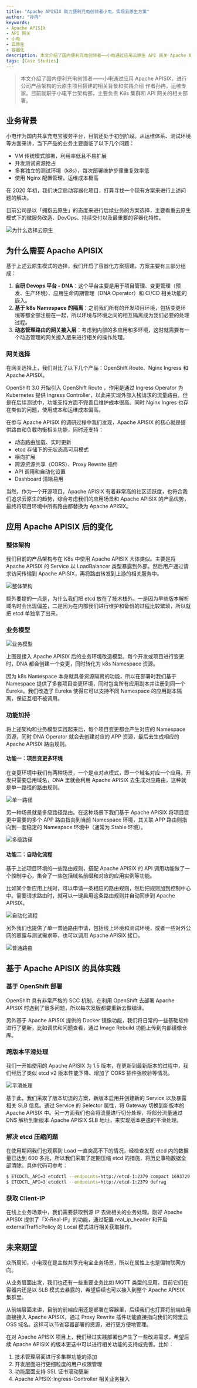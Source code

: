 ```yaml
---
title: "Apache APISIX 助力便利充电创领者小电，实现云原生方案"
author: "孙冉"
keywords: 
- Apache APISIX
- API 网关
- 小电
- 云原生
- 容器化
description: 本文介绍了国内便利充电创领者——小电通过应用云原生 API 网关 Apache APISIX，进行公司产品架构的云原生项目搭建的相关背景和实践介绍以及对公司网关未来的规划。
tags: [Case Studies]
---
```


> 本文介绍了国内便利充电创领者——小电通过应用 Apache APISIX，进行公司产品架构的云原生项目搭建的相关背景和实践介绍
> 作者孙冉，运维专家。目前就职于小电平台架构部，主要负责 K8s 集群和 API 网关的相关部署。

<!--truncate-->

## 业务背景

小电作为国内共享充电宝服务平台，目前还处于初创阶段。从运维体系、测试环境等方面来讲，当下产品的业务主要面临了以下几个问题：

- VM 传统模式部署，利用率低且不易扩展
- 开发测试资源抢占
- 多套独立的测试环境（k8s），每次部署维护步骤重复效率低
- 使用 Nginx 配置管理，运维成本极高

在 2020 年初，我们决定启动容器化项目，打算寻找一个现有方案来进行上述问题的解决。

目前公司是以「拥抱云原生」的态度来进行后续业务的方案选择，主要看重云原生模式下的微服务改造、DevOps、持续交付以及最重要的容器化特性。

![为什么选择云原生](https://static.apiseven.com/202108/1631946996654-5cb0668b-bd15-42f8-9446-06ba11449367.png)

## 为什么需要 Apache APISIX

基于上述云原生模式的选择，我们开启了容器化方案搭建。方案主要有三部分组成：

1. **自研 Devops 平台 - DNA**：这个平台主要是用于项目管理、变更管理（预发、生产环境）、应用生命周期管理（DNA Operator）和 CI/CD 相关功能的嵌入。
2. **基于 k8s Namespace 的隔离**：之前我们所有的开发项目环境，包括变更环境等都全部注册在一起，所以环境与环境之间的相互隔离成为我们必要的处理过程。
3. **动态管理路由的网关接入层**：考虑到内部的多应用和多环境，这时就需要有一个动态管理的网关接入层来进行相关的操作处理。

### 网关选择

在网关选择上，我们对比了以下几个产品：OpenShift Route、Nginx Ingress 和 Apache APISIX。

OpenShift 3.0 开始引入 OpenShift Route ，作用是通过 Ingress Operator 为 Kubernetes 提供 Ingress Controller，以此来实现外部入栈请求的流量路由。但是在后续测试中，功能支持方面不完善且维护成本很高。同时 Nginx Ingres 也存在类似的问题，使用成本和运维成本偏高。

在参与 Apache APISIX 的调研过程中我们发现，Apache APISIX 的核心就是提供路由和负载均衡相关功能，同时还支持：

- 动态路由加载、实时更新
- etcd 存储下的无状态高可用模式
- 横向扩展
- 跨源资源共享（CORS）、Proxy Rewrite 插件
- API 调用和自动化设置
- Dashboard 清晰易用

当然，作为一个开源项目，Apache APISIX 有着非常高的社区活跃度，也符合我们追求云原生的趋势，综合考虑我们的应用场景和 Apache APISIX 的产品优势，最终将项目环境中所有路由都替换为 Apache APISIX。

## 应用 Apache APISIX 后的变化

### 整体架构

我们目前的产品架构与在 K8s 中使用 Apache APISIX 大体类似。主要是将 Apache APISIX 的 Service 以 LoadBalancer 类型暴露到外部。然后用户通过请求访问传输到 Apache APISIX，再将路由转发到上游的相关服务中。

![整体架构](https://static.apiseven.com/2021/0918/20220816-171733.jpg)

额外要提的一点是，为什么我们把 etcd 放在了技术栈外。一是因为早些版本解析域名时会出现偏差，二是因为在内部我们进行维护和备份的过程比较繁琐，所以就把 etcd 单独拿了出来。

### 业务模型

![业务模型](https://static.apiseven.com/2021/0918/20220816-172217.jpg)

上图是接入 Apache APISIX 后的业务环境改造模型。每个开发或项目进行变更时，DNA 都会创建一个变更，同时转化为 k8s Namespace 资源。

因为 k8s Namespace 本身就具备资源隔离的功能，所以在部署时我们基于 Namespace 提供了多套项目变更环境，同时包含所有应用副本并注册到同一个 Eureka。我们改造了 Eureka 使得它可以支持不同 Namespace 的应用副本隔离，保证互相不被调用。

### 功能加持

将上述架构和业务模型实践起来后，每个项目变更都会产生对应的 Namespace 资源，同时 DNA Operator 就会去创建对应的 APP 资源，最后去生成相应的 Apache APISIX 路由规则。

#### 功能一：项目变更多环境

在变更环境中我们有两种场景，一个是点对点模式，即一个域名对应一个应用。开发只需要启用域名，DNA 里就会利用 Apache APISIX 去生成对应路由，这种就是单一路径的路由规则。

![单一路径](https://static.apiseven.com/2021/0918/20220816-172249.jpg)

另一种场景就是多级路径路由。在这种场景下我们基于 Apache APISIX 将项目变更中需要的多个 APP 路由指向到当前 Namespace 环境，其关联 APP 路由则指向到一套稳定的 Namespace 环境中（通常为 Stable 环境）。

![多级路径](https://static.apiseven.com/2021/0918/20220816-172458.jpg)

#### 功能二：自动化流程

基于上述项目环境的一些路由规则，搭配 Apache APISIX 的 API 调用功能做了一个控制中心，集合了一些包括域名前缀和对应的应用实例等功能。

比如某个新应用上线时，可以申请一条相应的路由规则，然后把规则加到控制中心中。需要请求路由时，就可以一键启用这条路由规则并自动同步到 Apache APISIX。

![自动化流程](https://static.apiseven.com/2021/0918/20220816-172538.jpg)

另外我们也提供了单一普通路由申请，包括线上环境和测试环境，或者一些对外公网的暴露与测试需求等，也可以调用 Apache APISIX 接口。

![普通路由](https://static.apiseven.com//2021/0918/20220816-172610.jpg)

## 基于 Apache APISIX 的具体实践

### 基于 OpenShift 部署

OpenShift 具有非常严格的 SCC 机制，在利用 OpenShift 去部署 Apache APISIX 时遇到了很多问题，所以每次发版都要重新去做编译。

另外基于 Apache APISIX 提供的 Docker 镜像功能，我们将日常的一些基础软件进行了更新，比如调优和问题查看，通过 Image Rebuild 功能上传到内部镜像仓库。

### 跨版本平滑处理

我们一开始使用的 Apache APISIX 为 1.5 版本，在更新到最新版本的过程中，我们经历了类似 etcd v2 版本性能下降、增加了 CORS 插件强校验等情况。

![平滑处理](https://static.apiseven.com/202108/1632294589632-e113850d-57a6-4a82-be21-63ec8e78f842.png)

基于此，我们采取了版本切流的方案，新版本启用并创建新的 Service 以及暴露相关 SLB 信息。通过 Service 的 Selector 属性，将 Gateway 切换到新版本的 Apache APISIX 中。另一方面我们也会将流量进行切分处理，将部分流量通过 DNS 解析到新版本 Apache APISIX SLB 地址，来实现版本更迭的平滑处理。

### 解决 etcd 压缩问题

在使用期间我们也观察到 Load 一直突高不下的情况，经检查发现 etcd 内的数据量已达到 600 多兆，所以我们采取了定期压缩 etcd 的措施，将历史事物数据全部清除。具体代码可参考：

```sh
$ ETCDCTL_API=3 etcdctl --endpoints=http://etcd-1:2379 compact 1693729
$ ETCDCTL_API=3 etcdctl --endpoints=http://etcd-1:2379 defrag
```

### 获取 Client-IP

在线上业务场景中，我们需要获取到源 IP 去做相关的业务处理。刚好 Apache APISIX 提供了「X-Real-IP」的功能，通过配置 real_ip_header 和开启 externalTrafficPolicy 的 Local 模式进行相关获取操作。

## 未来期望

众所周知，小电现在是主做共享充电宝业务场景，所以在属性上也是偏物联网方向。

从业务层面出发，我们也还有一些重要业务比如 MQTT 类型的应用。目前它们在容器内还是以 SLB 模式去暴露的，希望后续也可以接入到整个 Apache APISIX 集群里。

从前端层面来讲，目前的前端应用还是部署在容器里，后续我们也打算将前端应用直接接入 Apache APISIX，通过 Proxy Rewrite 插件功能直接指向我们的阿里云 OSS 域名。这样可以节省容器部署的资源，进行更方便地管理。

在对 Apache APISIX 项目上，我们经过实践部署也产生了一些改进需求，希望后续 Apache APISIX 的版本更迭中可以进行相关功能的支持或完善。比如：

1. 技术管理层面进行多集群功能的添加
2. 开发层面进行更细粒度的用户权限管理
3. 功能层面支持 SSL 证书滚动更新
4. Apache APISIX-Ingress-Controller 相关业务接入

